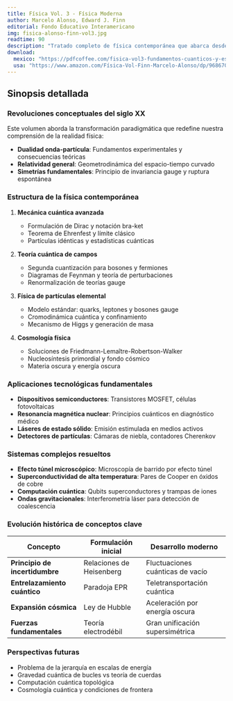```yaml
---
title: Física Vol. 3 - Física Moderna
author: Marcelo Alonso, Edward J. Finn
editorial: Fondo Educativo Interamericano
img: fisica-alonso-finn-vol3.jpg
readtime: 90
description: "Tratado completo de física contemporánea que abarca desde los fundamentos cuánticos hasta cosmología, integrando desarrollos teóricos con aplicaciones tecnológicas actuales."
download: 
  mexico: "https://pdfcoffee.com/fisica-vol3-fundamentos-cuanticos-y-estadisticos-marcelo-alonso-edward-j-finn-3-pdf-free.html"
  usa: "https://www.amazon.com/Física-Vol-Finn-Marcelo-Alonso/dp/968670805X"
---
```


## Sinopsis detallada

### Revoluciones conceptuales del siglo XX
Este volumen aborda la transformación paradigmática que redefine nuestra comprensión de la realidad física:
- **Dualidad onda-partícula**: Fundamentos experimentales y consecuencias teóricas
- **Relatividad general**: Geometrodinámica del espacio-tiempo curvado
- **Simetrías fundamentales**: Principio de invariancia gauge y ruptura espontánea

### Estructura de la física contemporánea
1. **Mecánica cuántica avanzada**  
   - Formulación de Dirac y notación bra-ket  
   - Teorema de Ehrenfest y límite clásico  
   - Partículas idénticas y estadísticas cuánticas  

2. **Teoría cuántica de campos**  
   - Segunda cuantización para bosones y fermiones  
   - Diagramas de Feynman y teoría de perturbaciones  
   - Renormalización de teorías gauge  

3. **Física de partículas elemental**  
   - Modelo estándar: quarks, leptones y bosones gauge  
   - Cromodinámica cuántica y confinamiento  
   - Mecanismo de Higgs y generación de masa  

4. **Cosmología física**  
   - Soluciones de Friedmann-Lemaître-Robertson-Walker  
   - Nucleosíntesis primordial y fondo cósmico  
   - Materia oscura y energía oscura  

### Aplicaciones tecnológicas fundamentales
- **Dispositivos semiconductores**: Transistores MOSFET, células fotovoltaicas  
- **Resonancia magnética nuclear**: Principios cuánticos en diagnóstico médico  
- **Láseres de estado sólido**: Emisión estimulada en medios activos  
- **Detectores de partículas**: Cámaras de niebla, contadores Cherenkov  

### Sistemas complejos resueltos
- **Efecto túnel microscópico**: Microscopía de barrido por efecto túnel  
- **Superconductividad de alta temperatura**: Pares de Cooper en óxidos de cobre  
- **Computación cuántica**: Qubits superconductores y trampas de iones  
- **Ondas gravitacionales**: Interferometría láser para detección de coalescencia  

### Evolución histórica de conceptos clave
| Concepto                  | Formulación inicial          | Desarrollo moderno          |
|---------------------------|------------------------------|----------------------------|
| **Principio de incertidumbre** | Relaciones de Heisenberg | Fluctuaciones cuánticas de vacío |
| **Entrelazamiento cuántico** | Paradoja EPR                | Teletransportación cuántica |
| **Expansión cósmica**     | Ley de Hubble               | Aceleración por energía oscura |
| **Fuerzas fundamentales** | Teoría electrodébil         | Gran unificación supersimétrica |

### Perspectivas futuras
- Problema de la jerarquía en escalas de energía  
- Gravedad cuántica de bucles vs teoría de cuerdas  
- Computación cuántica topológica  
- Cosmología cuántica y condiciones de frontera
